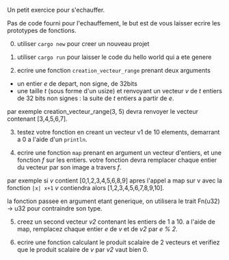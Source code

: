 
Un petit exercice pour s'echauffer.

Pas de code fourni pour l'echauffement, le but est de vous laisser
ecrire les prototypes de fonctions.

0) utiliser `cargo new` pour creer un nouveau projet

1) utiliser `cargo run` pour laisser le code du hello world qui a ete genere

2) ecrire une fonction `creation_vecteur_range` prenant deux arguments
  - un entier *e* de depart, non signe, de 32bits
  - une taille *t* (sous forme d'un usize)
  et renvoyant un vecteur *v* de *t* entiers de 32 bits non signes :
  la suite de *t* entiers a partir de *e*.
  
  par exemple creation_vecteur_range(3, 5) devra renvoyer
  le vecteur contenant [3,4,5,6,7].

3) testez votre fonction en creant un vecteur v1 de 10 elements, demarrant a 0
a l'aide d'un `println`.

4) ecrire une fonction `map` prenant en argument un vecteur d'entiers, et une fonction
*f* sur les entiers. votre fonction devra remplacer chaque entier du vecteur par son image
a travers *f*.

  par exemple si *v* contient [0,1,2,3,4,5,6,8,9] apres l'appel a map sur v avec la fonction `|x| x+1`
  *v* contiendra alors [1,2,3,4,5,6,7,8,9,10].

  la fonction passee en argument etant generique, on utilisera le trait Fn(u32) -> u32 pour contraindre
  son type.

5) creez un second vecteur *v2* contenant les entiers de 1 a 10.
  a l'aide de map, remplacez chaque entier *e* de *v* et de *v2*  par *e % 2*.
  
6) ecrire une fonction calculant le produit scalaire de 2 vecteurs
  et verifiez que le produit scalaire de *v* par *v2* vaut bien 0.
